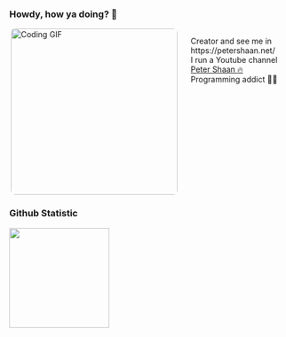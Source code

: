<h3>Howdy, how ya doing? 🙌</h3>
<div style="display: flex; align-items: flex-start; justify-content: space-between;">
  <img align="right" src="https://media.giphy.com/media/v1.Y2lkPTc5MGI3NjExcHM3b2QyNDMxdWFkamx0eXJta2VmNnU3dWRscmYzd216cGRrdWR6aSZlcD12MV9naWZzX3NlYXJjaCZjdD1n/Ws6T5PN7wHv3cY8xy8/giphy.gif"
       alt="Coding GIF"
       width="300"
       style="border-radius: 8px;" />
	 <ul style="list-style: none;">
		<li>Creator and see me in https://petershaan.net/</li>
		<li>I run a Youtube channel <a href="https://www.youtube.com/@petershaan_">Peter Shaan 🔥</a></li>
		<li>Programming addict 👨‍💻</li>
	</ul>
</div>

### Github Statistic

<a href="https://github.com/petershaan12">
  <img height="180em" src="https://github-readme-stats-eight-theta.vercel.app/api/top-langs/?username=petershaan12&layout=compact&langs_count=8&theme=algolia"/>
</a>


<!--
**developedbyed/developedbyed** is a ✨ _special_ ✨ repository because its `README.md` (this file) appears on your GitHub profile.

Here are some ideas to get you started:

- 🔭 I’m currently working on ...
- 🌱 I’m currently learning ...
- 👯 I’m looking to collaborate on ...
- 🤔 I’m looking for help with ...
- 💬 Ask me about ...
- 📫 How to reach me: ...
- 😄 Pronouns: ...
- ⚡ Fun fact: ...
-->
